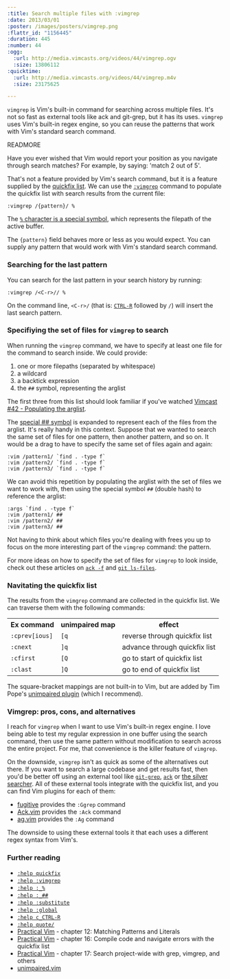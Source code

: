 ```yaml
--- 
:title: Search multiple files with :vimgrep
:date: 2013/03/01
:poster: /images/posters/vimgrep.png
:flattr_id: "1156445"
:duration: 445
:number: 44
:ogg: 
  :url: http://media.vimcasts.org/videos/44/vimgrep.ogv
  :size: 13806112
:quicktime: 
  :url: http://media.vimcasts.org/videos/44/vimgrep.m4v
  :size: 23175625

---
```


`vimgrep` is Vim's built-in command for searching across multiple files. It's not so fast as external tools like ack and git-grep, but it has its uses. `vimgrep` uses Vim's built-in regex engine, so you can reuse the patterns that work with Vim's standard search command. 

READMORE


Have you ever wished that Vim would report your position as you navigate through search matches? For example, by saying: 'match 2 out of 5'.

That's not a feature provided by Vim's search command, but it is a feature supplied by the [quickfix list][quickfix]. We can use the [`:vimgrep`][vimgrep] command to populate the quickfix list with search results from the current file:

    :vimgrep /{pattern}/ %

The [`%` character is a special symbol][percent], which represents the filepath of the active buffer.

The `{pattern}` field behaves more or less as you would expect. You can supply any pattern that would work with Vim's standard search command.

### Searching for the last pattern

You can search for the last pattern in your search history by running:

    :vimgrep /<C-r>// %

On the command line, `<C-r>/` (that is: [`CTRL-R`][cr] followed by `/`) will insert the last search pattern.

### Specifiying the set of files for `vimgrep` to search

When running the `vimgrep` command, we have to specify at least one file for the command to search inside. We could provide:

1. one or more filepaths (separated by whitespace)
2. a wildcard
3. a backtick expression
4. the `##` symbol, representing the arglist

The first three from this list should look familiar if you've watched [Vimcast #42 - Populating the arglist](/e/42).

The [special ## symbol][dubhash] is expanded to represent each of the files from the arglist. It's really handy in this context. Suppose that we wanted to search the same set of files for one pattern, then another pattern, and so on. It would be a drag to have to specify the same set of files again and again:

    :vim /pattern1/ `find . -type f`
    :vim /pattern2/ `find . -type f`
    :vim /pattern3/ `find . -type f`

We can avoid this repetition by populating the arglist with the set of files we want to work with, then using the special symbol `##` (double hash) to reference the arglist:

    :args `find . -type f`
    :vim /pattern1/ ##
    :vim /pattern2/ ##
    :vim /pattern3/ ##

Not having to think about which files you're dealing with frees you up to focus on the more interesting part of the `vimgrep` command: the pattern.

For more ideas on how to specify the set of files for `vimgrep` to look inside, check out these articles on [`ack -f`][ack-f] and [`git ls-files`][git ls-files].

[ack-f]: http://vimcasts.org/blog/2013/03/combining-vimgrep-with-ack--f/
[git ls-files]: http://vimcasts.org/blog/2013/03/combining-vimgrep-with-git-ls-files/

### Navitating the quickfix list

The results from the `vimgrep` command are collected in the quickfix list. We can traverse them with the following commands:

<table>
   <tr>
       <th>Ex command</th>
       <th>unimpaired map</th>
       <th>effect</th>
   </tr>
   <tr>
       <td><code>:cprev[ious]</code></td>
       <td><code>[q</code></td>
       <td>reverse through quickfix list</td>
   </tr>
   <tr>
       <td><code>:cnext</code></td>
       <td><code>]q</code></td>
       <td>advance through quickfix list</td>
   </tr>
   <tr>
       <td><code>:cfirst</code></td>
       <td><code>[Q</code></td>
       <td>go to start of quickfix list</td>
   </tr>
   <tr>
       <td><code>:clast</code></td>
       <td><code>]Q</code></td>
       <td>go to end of quickfix list</td>
   </tr>
</table>

The square-bracket mappings are not built-in to Vim, but are added by Tim Pope's [unimpaired plugin][unimpaired] (which I recommend).

### Vimgrep: pros, cons, and alternatives

I reach for `vimgrep` when I want to use Vim's built-in regex engine. I love being able to test my regular expression in one buffer using the search command, then use the same pattern without modification to search across the entire project. For me, that convenience is the killer feature of `vimgrep`.

On the downside, `vimgrep` isn't as quick as some of the alternatives out there. If you want to search a large codebase and get results fast, then you'd be better off using an external tool like [`git-grep`][gitgrep], [`ack`][ack] or [the silver searcher][ag]. All of these external tools integrate with the quickfix list, and you can find Vim plugins for each of them:

* [fugitive][] provides the `:Ggrep` command
* [Ack.vim][] provides the `:Ack` command
* [ag.vim][] provides the `:Ag` command

The downside to using these external tools it that each uses a different regex syntax from Vim's.

### Further reading

* [`:help quickfix`][quickfix]
* [`:help :vimgrep`][vimgrep]
* [`:help :_%`][percent]
* [`:help :_##`][dubhash]
* [`:help :substitute`][substitute]
* [`:help :global`][global]
* [`:help c_CTRL-R`][cr]
* [`:help quote/`][quote]
* [Practical Vim][pv] - chapter 12: Matching Patterns and Literals
* [Practical Vim][pv] - chapter 16: Compile code and navigate errors with the quickfix list
* [Practical Vim][pv] - chapter 17: Search project-wide with grep, vimgrep, and others
* [unimpaired.vim][unimpaired]

[quickfix]: http://vimdoc.sourceforge.net/htmldoc/quickfix.html#quickfix
[vimgrep]: http://vimdoc.sourceforge.net/htmldoc/quickfix.html#:vimgrep
[cr]: http://vimdoc.sourceforge.net/htmldoc/cmdline.html#c_CTRL-R
[percent]: http://vimdoc.sourceforge.net/htmldoc/cmdline.html#:_%
[unimpaired]: https://github.com/tpope/vim-unimpaired
[dubhash]: http://vimdoc.sourceforge.net/htmldoc/cmdline.html#:_##
[quote]: http://vimdoc.sourceforge.net/htmldoc/change.html#quote/
[substitute]: http://vimdoc.sourceforge.net/htmldoc/change.html#:su
[global]: http://vimdoc.sourceforge.net/htmldoc/repeat.html#:g

[gitgrep]: http://www.kernel.org/pub/software/scm/git/docs/git-grep.html
[fugitive]: https://github.com/tpope/vim-fugitive
[ack]: http://betterthangrep.com/
[ack.vim]: https://github.com/mileszs/ack.vim
[ag]: https://github.com/ggreer/the_silver_searcher
[ag.vim]: https://github.com/rking/ag.vim
[pv]: http://pragprog.com/book/dnvim/practical-vim
